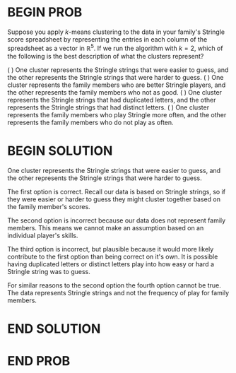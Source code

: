 # BEGIN PROB

Suppose you apply $k$-means clustering to the data in your
family's Stringle score spreadsheet by representing the entries in each
column of the spreadsheet as a vector in $\mathbb{R}^5$. If we run the
algorithm with $k=2$, which of the following is the best description of
what the clusters represent?

( ) One cluster represents the Stringle strings that were easier to guess, and the other represents the Stringle strings that were harder to guess.
( ) One cluster represents the family members who are better Stringle players, and the other represents the family members who not as good.
( ) One cluster represents the Stringle strings that had duplicated letters, and the other represents the Stringle strings that had distinct letters.
( ) One cluster represents the family members who play Stringle more often, and the other represents the family members who do not play as often.

# BEGIN SOLUTION

One cluster represents the Stringle strings that were easier to guess, and the other represents the Stringle strings that were harder to guess.

The first option is correct. Recall our data is based on Stringle strings, so if they were easier or harder to guess they might cluster together based on the family member's scores.

The second option is incorrect because our data does not represent family members. This means we cannot make an assumption based on an individual player's skills.

The third option is incorrect, but plausible because it would more likely contribute to the first option than being correct on it's own. It is possible having duplicated letters or distinct letters play into how easy or hard a Stringle string was to guess.

For similar reasons to the second option the fourth option cannot be true. The data represents Stringle strings and not the frequency of play for family members.

# END SOLUTION

# END PROB